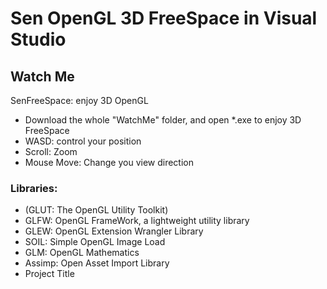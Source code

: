 # Sen OpenGL 3D FreeSpace in Visual Studio
## Watch Me

SenFreeSpace: enjoy 3D OpenGL
* Download the whole "WatchMe" folder, and open *.exe to enjoy 3D FreeSpace
* WASD: control your position
* Scroll: Zoom
* Mouse Move: Change you view direction


### Libraries:
* (GLUT: The OpenGL Utility Toolkit)
* GLFW: OpenGL FrameWork, a lightweight utility library
* GLEW: OpenGL Extension Wrangler Library 
* SOIL: Simple OpenGL Image Load
* GLM: OpenGL Mathematics
* Assimp: Open Asset Import Library
* Project Title
